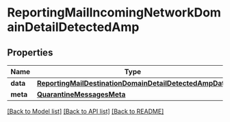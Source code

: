 # ReportingMailIncomingNetworkDomainDetailDetectedAmp

## Properties
Name | Type | Description | Notes
------------ | ------------- | ------------- | -------------
**data** | [**ReportingMailDestinationDomainDetailDetectedAmpData**](ReportingMailDestinationDomainDetailDetectedAmpData.md) |  | [optional] 
**meta** | [**QuarantineMessagesMeta**](QuarantineMessagesMeta.md) |  | [optional] 

[[Back to Model list]](../README.md#documentation-for-models) [[Back to API list]](../README.md#documentation-for-api-endpoints) [[Back to README]](../README.md)

